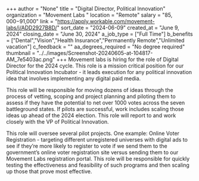 +++
author = "None"
title = "Digital Director, Political Innovation"
organization = "Movement Labs "
location = "Remote"
salary = "$85,000-$91,000"
link = "https://apply.workable.com/movement-labs/j/ADD2927B8D/"
sort_date = "2024-06-09"
created_at = "June 9, 2024"
closing_date = "June 30, 2024"
a_job_type = ["Full Time"]
b_benefits = ["Dental","Vision","Health Insurance","Permanently Remote","Unlimited vacation"]
c_feedback = ""
aa_degrees_required = "No degree required"
thumbnail = "../../images/Screenshot-20240605-at-104817-AM_7e5403ac.png"
+++
Movement labs is hiring for the role of Digital Director for the 2024 cycle. This role is a mission critical position for our Political Innovation Incubator - it leads execution for any political innovation idea that involves implementing any digital paid media.

This role will be responsible for moving dozens of ideas through the process of vetting, scoping and project planning and piloting them to assess if they have the potential to net over 1000 votes across the seven battleground states. If pilots are successful, work includes scaling those ideas up ahead of the 2024 election. This role will report to and work closely with the VP of Political Innovation.

This role will oversee several pilot projects. One example: Online Voter Registration - targeting different unregistered universes with digital ads to see if they’re more likely to register to vote if we send them to the government’s online voter registration  site versus sending them to our Movement Labs registration portal. This role will be responsible for quickly testing the effectiveness and feasibility of such programs and then scaling up those that prove most effective.